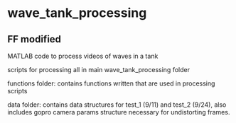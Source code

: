 # wave_tank_processing

## FF modified
MATLAB code to process videos of waves in a tank

scripts for processing all in main wave_tank_processing folder 

functions folder: contains functions written that are used in processing scripts 

data folder: contains data structures for test_1 (9/11) and test_2 (9/24), also includes gopro camera params structure necessary for undistorting frames. 

